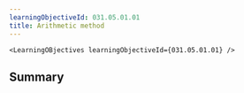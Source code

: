 ```yaml
---
learningObjectiveId: 031.05.01.01
title: Arithmetic method
---
```


```tsx eval
<LearningOBjectives learningObjectiveId={031.05.01.01} />
```

## Summary
